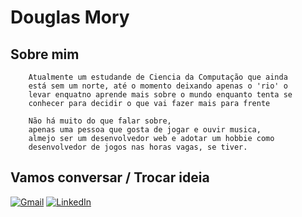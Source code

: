 # Douglas Mory

## Sobre mim 
```
    Atualmente um estudande de Ciencia da Computação que ainda
    está sem um norte, até o momento deixando apenas o 'rio' o
    levar enquatno aprende mais sobre o mundo enquanto tenta se
    conhecer para decidir o que vai fazer mais para frente

    Não há muito do que falar sobre,
    apenas uma pessoa que gosta de jogar e ouvir musica, 
    almejo ser um desenvolvedor web e adotar um hobbie como
    desenvolvedor de jogos nas horas vagas, se tiver.
```

## Vamos conversar / Trocar ideia
[![Gmail](https://img.shields.io/badge/Gmail-333333?style=for-the-badge&logo=gmail&logoColor=red)](mailto:douglasmory10@gmail.com)
[![LinkedIn](https://img.shields.io/badge/LinkedIn-0077B5?style=for-the-badge&logo=linkedin&logoColor=white)](https://www.linkedin.com/in/douglas-mory-686105237/)
